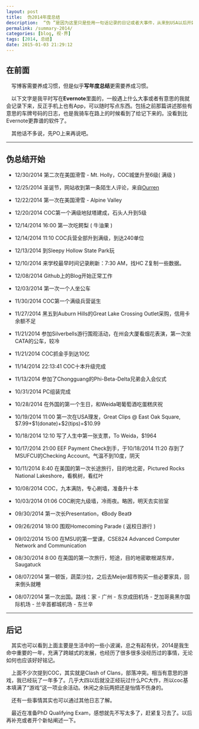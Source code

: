 ```yaml
---
layout: post
title:  伪2014年度总结
description:  “伪 ”是因为这里只是些用一句话记录的日记或者大事件，从来到USA以后开始，同时没有特别详细的感想。上半年在还本科时候的事情和毕业以后的旅游或许会在别的时候再补上。
permalink: /summary-2014/
categories: [blog, 视·界]
tags: [2014, 总结]
date: 2015-01-03 21:29:12
--- 
```


## 在前面

　写博客需要养成习惯，但是似乎**写年度总结**更需要养成习惯。

　以下文字是我平时写在**Evernote**里面的，一般遇上什么大事或者有意思的我就会记录下来，反正手机上也有App，可以随时写点东西。包括之前那篇讲述那些有意思的车牌号码的日志，也是我骑车在路上的时候看到了给记下来的。没看到比Evernote更靠谱的软件了。

　其他话不多说，先PO上来再说吧。

-----

## 伪总结开始

- 12/30/2014 第二次在美国滑雪 - Mt. Holly，COC城堡升至6级( 满级 )

- 12/25/2014 圣诞节，网站收到第一条陌生人评论，来自[Ourren](http://www.ourren.com/)

- 12/22/2014 第一次在美国滑雪 - Alpine Valley

- 12/20/2014 COC第一个满级地狱塔建成，石头人升到5级

- 12/14/2014 16:00 第一次吃鳄梨 ( 牛油果 )

- 12/14/2014 11:10 COC兵营全部升到满级，到达240单位

- 12/13/2014 到Sleepy Hollow State Park玩

- 12/10/2014 来学校最早时间记录刷新：7:30 AM，找HC Z复制一些数据。

- 12/08/2014 Github上的Blog开始正常工作

- 12/03/2014 第一次一个人坐公车

- 11/30/2014 COC第一个满级兵营诞生

- 11/27/2014 黑五到Auburn Hills的Great Lake Crossing Outlet采购，信用卡余额不足

- 11/21/2014 参加Silverbells游行围观活动，在州会大厦看烟花表演，第一次坐CATA的公车，较冷

- 11/21/2014 COC抓金手到达10亿

- 11/14/2014 22:13:41 COC十本升级完成

- 11/13/2014 参加了Chongguang的Phi-Beta-Delta兄弟会入会仪式

- 10/31/2014 PC组装完成

- 10/28/2014 在外国的第一个生日，和Weida喝葡萄酒吃蛋糕庆祝

- 10/19/2014 11:00 第一次在USA理发，Great Clips @ East Oak Square, \$7.99+\$1(donate)+\$2(tips)=\$10.99

- 10/18/2014 12:10 写了人生中第一张支票，To Weida，$1964

- 10/17/2014 21:00 EEF Payment Check到手，于10/18/2014 11:20 存到了MSUFCU的Checking Account。气温不到10度，阴天

- 10/11/2014 8:40 在美国的第一次长途旅行，目的地北密，Pictured Rocks National Lakeshore，看枫树，看红叶

- 10/08/2014 COC，九本满防，专心刷墙，准备升十本

- 10/03/2014 01:06 COC刷完九级墙，冷雨夜。略困，明天去实验室

- 09/30/2014 第一次长Presentation，《Body Beat》

- 09/26/2014 18:00 围观Homecoming Parade ( 返校日游行 )

- 09/02/2014 15:00 在MSU的第一堂课，CSE824 Advanced Computer Network and Communication

- 08/30/2014 8:00 在美国的第一次旅行，短途，目的地密歇根湖东岸，Saugatuck

- 08/07/2014 第一顿饭，蔬菜沙拉，之后去Meijer超市购买一些必要家具，回来倒头就睡

- 08/07/2014 第一次出国。路线：家 - 广州 - 东京成田机场 - 芝加哥奥黑尔国际机场 - 兰辛首都城机场 - 东兰辛

-----

## 后记

　其实也可以看到上面主要是生活中的一些小波澜，总之有起有伏，2014是我生命中重要的一年，充满了跨越式的发展，也经历了很多很多没经历过的事情，无论如何也应该好好铭记。

　上面不少次提到COC，其实就是Clash of Clans，部落冲突。相当有意思的游戏，我已经玩了一年多了。几乎大四以后就没正经玩过什么PC大作，所以coc基本填满了“游戏”这一项业余活动。休闲之余玩两把还是怡情不伤身的。

　还有一些事情其实也可以通过其他日志了解。

　最近在准备PhD Qualifying Exam，感想就先不写太多了，赶紧复习去了。以后再补充或者开个新帖阐述一下。
